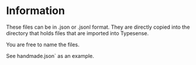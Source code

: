 # Information

These files can be in .json or .jsonl format. They are directly copied into the directory that holds files that are imported into Typesense.

You are free to name the files.

See handmade.json` as an example.
